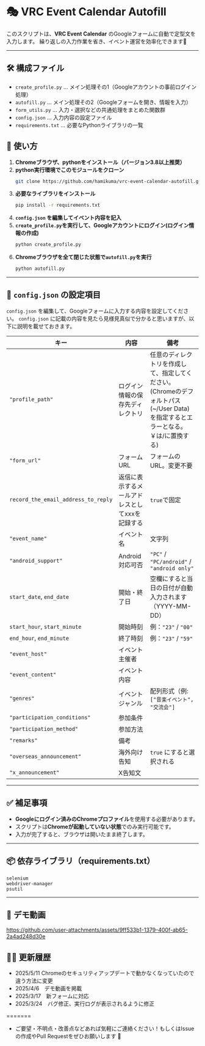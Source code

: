 # 🎭 VRC Event Calendar Autofill

このスクリプトは、**VRC Event Calendar** のGoogleフォームに自動で定型文を入力します。
繰り返しの入力作業を省き、イベント運営を効率化できます🚀

---

## 🛠 構成ファイル

- `create_profile.py` … メイン処理その1（Googleアカウントの事前ログイン処理）
- `autofill.py` … メイン処理その2（Googleフォームを開き、情報を入力）
- `form_utils.py` … 入力・選択などの共通処理をまとめた関数群
- `config.json` … 入力内容の設定ファイル
- `requirements.txt` … 必要なPythonライブラリの一覧

## 📌 使い方
1. **Chromeブラウザ、pythonをインストール（バージョン3.8以上推奨）**
2. **python実行環境でこのモジュールをクローン**
   ```bash
   git clone https://github.com/hamikuma/vrc-event-calendar-autofill.git
   ```
3. **必要なライブラリをインストール**
   ```bash
   pip install -r requirements.txt
   ```
4. **`config.json` を編集してイベント内容を記入**
5. **`create_profile.py`を実行して、Googleアカウントにログイン(ログイン情報の作成)**
   ```bash
   python create_profile.py
   ```
6. **Chromeブラウザを全て閉じた状態で`autofill.py`を実行**
   ```bash
   python autofill.py
   ```


---

## 📝 `config.json` の設定項目

`config.json` を編集して、Googleフォームに入力する内容を設定してください。
`config.json` に記載の内容を見たら見様見真似で分かると思いますが、以下に説明を載せておきます。

| **キー** | **内容** | **備考** |
|---------|---------|---------|
| `"profile_path"` | ログイン情報の保存先ディレクトリ | 任意のディレクトリを作成して、指定してください。(Chromeのデフォルトパス(~/User Data)を指定するとエラーとなる。￥は/に置換する) |
| `"form_url"` | フォームURL | フォームのURL。変更不要 |
| `record_the_email_address_to_reply` | 返信に表示するメールアドレスとしてxxxを記録する | `true`で固定 |
| `"event_name"` | イベント名 | 文字列 |
| `"android_support"` | Android対応可否 | `"PC"` / `"PC/android"` / `"android only"` |
| `start_date`, `end_date` | 開始・終了日 | 空欄にすると当日の日付が自動入力されます（YYYY-MM-DD） |
| `start_hour`, `start_minute` | 開始時刻 | 例：`"23"` / `"00"` |
| `end_hour`, `end_minute` | 終了時刻 | 例：`"23"` / `"59"` |
| `"event_host"` | イベント主催者 | |
| `"event_content"` | イベント内容 | |
| `"genres"` | イベントジャンル | 配列形式（例: `["音楽イベント", "交流会"]` |
| `"participation_conditions"` | 参加条件 | |
| `"participation_method"` | 参加方法 | |
| `"remarks"` | 備考 | |
| `"overseas_announcement"` | 海外向け告知 | `true` にすると選択される |
| `"x_announcement"` | X告知文 | |

---

## ✅ 補足事項

- **Googleにログイン済みのChromeプロファイル**を使用する必要があります。
- スクリプトは**Chromeが起動していない状態**でのみ実行可能です。
- 入力が完了すると、ブラウザは開いたまま終了します。

---

## 📦 依存ライブラリ（requirements.txt）

```
selenium
webdriver-manager
psutil
```

---
## 🎥 デモ動画

https://github.com/user-attachments/assets/9ff533b1-1379-400f-ab65-2a4ad248d30e

## 🧑‍💻 更新履歴
- 2025/5/11 Chromeのセキュリティアップデートで動かなくなっていたので違う方法に変更
- 2025/4/6　デモ動画を掲載
- 2025/3/17　新フォームに対応
- 2025/3/24　バグ修正、実行ログが表示されるように修正

=======

- ご要望・不明点・改善点などあれば気軽にご連絡ください！もしくはIssueの作成やPull Requestをぜひお願いします 🙌
